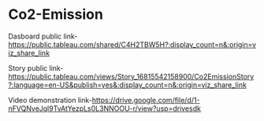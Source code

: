 # Co2-Emission
Dasboard public link-https://public.tableau.com/shared/C4H2TBW5H?:display_count=n&:origin=viz_share_link

Story public link-https://public.tableau.com/views/Story_16815542158900/Co2EmissionStory?:language=en-US&publish=yes&:display_count=n&:origin=viz_share_link

Video demonstration link-https://drive.google.com/file/d/1-nFVQNveJql9TvAtYezpLs0L3NNOOU-r/view?usp=drivesdk
